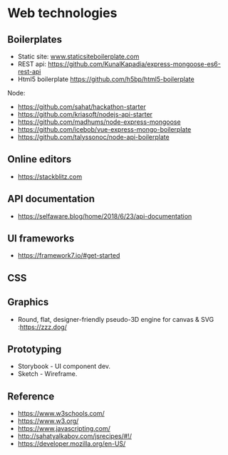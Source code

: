 Web technologies
================

Boilerplates
------------
* Static site: www.staticsiteboilerplate.com  
* REST api: https://github.com/KunalKapadia/express-mongoose-es6-rest-api
* Html5 boilerplate https://github.com/h5bp/html5-boilerplate 

Node:
  * https://github.com/sahat/hackathon-starter
  * https://github.com/kriasoft/nodejs-api-starter
  * https://github.com/madhums/node-express-mongoose
  * https://github.com/icebob/vue-express-mongo-boilerplate
  * https://github.com/talyssonoc/node-api-boilerplate
  
Online editors
--------------
* https://stackblitz.com

API documentation
-----------------
* https://selfaware.blog/home/2018/6/23/api-documentation

UI frameworks
--------------
* https://framework7.io/#get-started

CSS
--------------

Graphics
--------------
* Round, flat, designer-friendly pseudo-3D engine for canvas & SVG :https://zzz.dog/

Prototyping
---------
* Storybook - UI component dev.
* Sketch - Wireframe.

Reference
--------------
* https://www.w3schools.com/
* https://www.w3.org/
* https://www.javascripting.com/
* http://sahatyalkabov.com/jsrecipes/#!/
* https://developer.mozilla.org/en-US/





